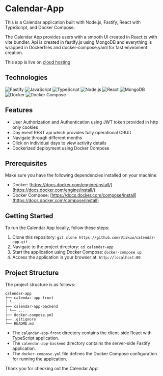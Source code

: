 # Calendar-App

This is a Calendar application built with Node.js, Fastify, React with TypeScript, and Docker Compose.

The Calendar App provides users with a smooth UI created in React.ts with vite bundler. Api is created in fastify.js using MongoDB and everything is wrapped in Dockerfiles and docker-compose.yaml for fast enviroment creation.

This app is live on [cloud hosting](http://67.207.75.222/)

## Technologies

![Fastify](https://img.shields.io/badge/-Fastify-000?logo=fastify) ![JavaScript](https://img.shields.io/badge/-JavaScript-F7DF1E?logo=javascript) ![TypeScript](https://img.shields.io/badge/-TypeScript-3178C6?logo=typescript) ![Node.js](https://img.shields.io/badge/-Node.js-339933?logo=node.js) ![React](https://img.shields.io/badge/-React-61DAFB?logo=react) ![MongoDB](https://img.shields.io/badge/-MongoDB-47A248?logo=mongodb) ![Docker](https://img.shields.io/badge/-Docker-2496ED?logo=docker) ![Docker Compose](https://img.shields.io/badge/-Docker%20Compose-2496ED?logo=docker)

## Features

- User Authorization and Authentication using JWT token provided in http only cookies
- Day event REST api which provides fully operational CRUD
- Navigate through different months
- Click on individual days to view activity details
- Dockerized deployment using Docker Compose

## Prerequisites

Make sure you have the following dependencies installed on your machine:

- Docker: [https://docs.docker.com/engine/install/](https://docs.docker.com/engine/install/)
- Docker Compose: [https://docs.docker.com/compose/install](https://docs.docker.com/compose/install)

## Getting Started

To run the Calendar App locally, follow these steps:

1. Clone this repository: `git clone https://github.com/Viikuu/calendar-app.git`
2. Navigate to the project directory: `cd calendar-app`
3. Start the application using Docker Compose: `docker-compose up`
4. Access the application in your browser at: `http://localhost:80`

## Project Structure

The project structure is as follows:

```
calendar-app
├── calendar-app-front
│ └── ...
├── calendar-app-backend
│ └── ...
├── docker-compose.yml
├── .gitignore
└── README.md
```

- The `calendar-app-front` directory contains the client-side React with TypeScript application.
- The `calendar-app-backend` directory contains the server-side Fastify application.
- The `docker-compose.yml` file defines the Docker Compose configuration for running the application.

Thank you for checking out the Calendar App!
